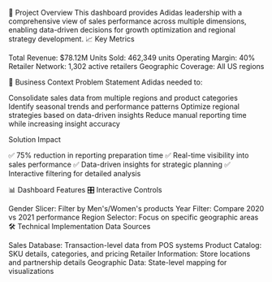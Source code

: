 🎯 Project Overview
This dashboard provides Adidas leadership with a comprehensive view of sales performance across multiple dimensions, enabling data-driven decisions for growth optimization and regional strategy development.
📈 Key Metrics

Total Revenue: $78.12M
Units Sold: 462,349 units
Operating Margin: 40%
Retailer Network: 1,302 active retailers
Geographic Coverage: All US regions


🚀 Business Context
Problem Statement
Adidas needed to:

Consolidate sales data from multiple regions and product categories
Identify seasonal trends and performance patterns
Optimize regional strategies based on data-driven insights
Reduce manual reporting time while increasing insight accuracy

Solution Impact

✅ 75% reduction in reporting preparation time
✅ Real-time visibility into sales performance
✅ Data-driven insights for strategic planning
✅ Interactive filtering for detailed analysis


📊 Dashboard Features
🎛️ Interactive Controls

Gender Slicer: Filter by Men's/Women's products
Year Filter: Compare 2020 vs 2021 performance
Region Selector: Focus on specific geographic areas
🛠️ Technical Implementation
Data Sources

Sales Database: Transaction-level data from POS systems
Product Catalog: SKU details, categories, and pricing
Retailer Information: Store locations and partnership details
Geographic Data: State-level mapping for visualizations
